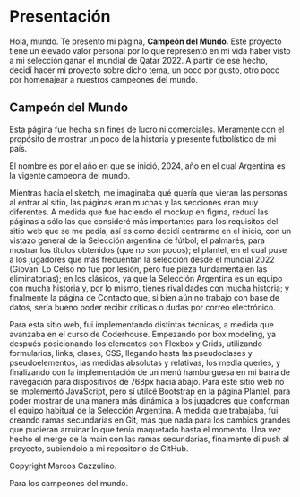 # Presentación

Hola, mundo. Te presento mi página, **Campeón del Mundo**. Este proyecto tiene un elevado valor personal por lo que representó en mi vida haber visto a mi selección ganar el mundial de Qatar 2022. A partir de ese hecho, decidí hacer mi proyecto sobre dicho tema, un poco por gusto, otro poco por homenajear a nuestros campeones del mundo.

## Campeón del Mundo
Esta página fue hecha sin fines de lucro ni comerciales. Meramente con el propósito de mostrar un poco de la historia y presente futbolístico de mi país.

El nombre es por el año en que se inició, 2024, año en el cual Argentina es la vigente campeona del mundo.

Mientras hacía el sketch, me imaginaba qué quería que vieran las personas al entrar al sitio, las páginas eran muchas y las secciones eran muy diferentes. A medida que fue haciendo el mockup en figma, reducí las páginas a sólo las que consideré más importantes para los requisitos del sitio web que se me pedía, así es como decidí centrarme en el inicio, con un vistazo general de la Selección argentina de fútbol; el palmarés, para mostrar los títulos obtenidos (que no son pocos); el plantel, en el cual puse a los jugadores que más frecuentan la selección desde el mundial 2022 (Giovani Lo Celso no fue por lesión, pero fue pieza fundamentalen las eliminatorias); en los clásicos, ya que la Selección Argentina es un equipo con mucha historia y, por lo mismo, tienes rivalidades con mucha historia; y finalmente la página de Contacto que, si bien aún no trabajo con base de datos, sería bueno poder recibir críticas o dudas por correo electrónico.

Para esta sitio web, fui implementando distintas técnicas, a medida que avanzaba en el curso de Coderhouse. Empezando por box modeling, ya después posicionando los elementos con Flexbox y Grids, utilizando formularios, links, clases, CSS, llegando hasta las pseudoclases y pseudoelementos, las medidas absolutas y relativas, los media queries, y finalizando con la implementación de un menú hamburguesa en mi barra de navegación para dispositivos de 768px hacia abajo. 
Para este sitio web no se implementó JavaScript, pero sí utilcé Bootstrap en la página Plantel, para poder mostrar de una manera más dinámica a los jugadores que conforman el equipo habitual de la Selección Argentina.
A medida que trabajaba, fui creando ramas secundarias en Git, más que nada para los cambios grandes que pudieran arruinar lo que tenía maquetado hasta el momento. Una vez hecho el merge de la main con las ramas secundarias, finalmente di push al proyecto, subiendolo a mi repositorio de GitHub.

Copyright Marcos Cazzulino.

Para los campeones del mundo.
